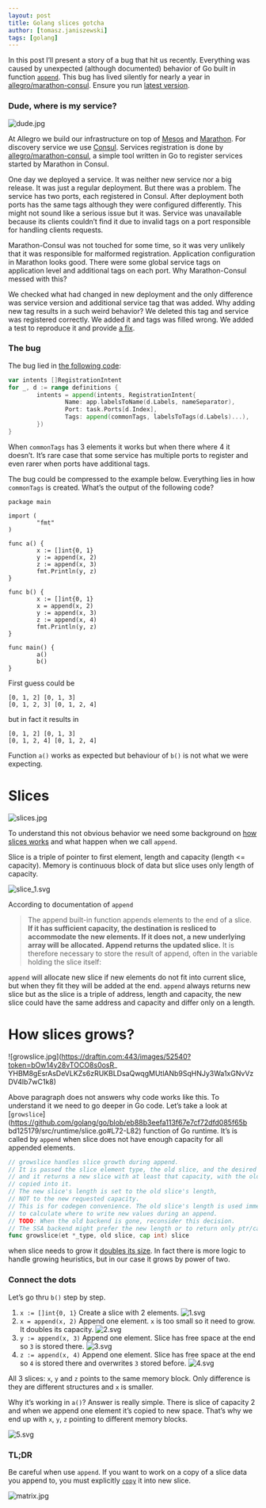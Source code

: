 ```yaml
---
layout: post
title: Golang slices gotcha
author: [tomasz.janiszewski]
tags: [golang]
---
```


In this post I’ll present a story of a bug that hit us recently. Everything was
caused by unexpected (although documented) behavior of Go built in function
[`append`](https://golang.org/pkg/builtin/#append). This bug has lived silently
for nearly a year in
[allegro/marathon-consul](https://github.com/allegro/marathon-consul). Ensure
you run [latest version](https://github.com/allegro/marathon-consul/releases/).

### Dude, where is my service?

![dude.jpg](https://draftin.com:443/images/52537?token=dI7aX0TJ-YueORUjzvysWmABYA692nRlqGjekNurdo6_nPMBu5bnKORQO53-FPZsttm4YMDooLgSAfwfSE5FZeg)

At Allegro we build our infrastructure on top of
[Mesos](http://mesos.apache.org/) and
[Marathon](https://mesosphere.github.io/marathon/). For discovery service we
use [Consul](https://www.consul.io/). Services registration is done by
[allegro/marathon-consul](https://github.com/allegro/marathon-consul), a simple
tool written in Go to register services started by Marathon in Consul.

One day we deployed a service. It was neither new service nor a big release. It
was just a regular deployment.  But there was a problem. The service has two
ports, each registered in Consul. After deployment both ports has the same tags
although they were configured differently. This might not sound like a serious
issue but it was. Service was unavailable because its clients couldn’t find it
due to invalid tags on  a port responsible for handling clients requests.

Marathon-Consul was not touched for some time, so it was very unlikely that it
was responsible for malformed registration. Application configuration in
Marathon looks good. There were some global service tags on application level
and additional tags on each port. Why Marathon-Consul messed with this?

We checked what had changed in new deployment and the only difference was
service version and additional service tag that was added. Why adding new tag
results in a such weird behavior? We deleted this tag and service was
registered correctly. We added it and tags was filled wrong. We added a test to
reproduce it and provide
[a fix](https://github.com/allegro/marathon-consul/pull/247).

### The bug

The bug lied in
[the following code](https://github.com/allegro/marathon-consul/blob/1.3.3/apps/app.go#L119-L130):

```go
var intents []RegistrationIntent
for _, d := range definitions {
        intents = append(intents, RegistrationIntent{
                Name: app.labelsToName(d.Labels, nameSeparator),
                Port: task.Ports[d.Index],
                Tags: append(commonTags, labelsToTags(d.Labels)...),
        })
}
```

When `commonTags` has 3 elements it works but when there where 4 it doesn’t.
It’s rare case that some service has multiple ports to register and even rarer
when ports have additional tags.

The bug could be compressed to the example below. Everything lies in how
`commonTags` is created. What’s the output of the following code?

```
package main

import (
        "fmt"
)

func a() {
        x := []int{0, 1}
        y := append(x, 2)
        z := append(x, 3)
        fmt.Println(y, z)
}

func b() {
        x := []int{0, 1}
        x = append(x, 2)
        y := append(x, 3)
        z := append(x, 4)
        fmt.Println(y, z)
}

func main() {
        a()
        b()
}
```
First guess could be
```
[0, 1, 2] [0, 1, 3]
[0, 1, 2, 3] [0, 1, 2, 4]
```
but in fact it results in
```
[0, 1, 2] [0, 1, 3]
[0, 1, 2, 4] [0, 1, 2, 4]
```
Function `a()` works as expected but behaviour of `b()` is not what we were
expecting.

# Slices

![slices.jpg](https://draftin.com:443/images/52539?token=KKV3Vr4XJjUMwGrFv9cnTvckFe4Ow4DOgmGEN5aMONEGi0TLNIF2aGLSWNExKTqdGJXf6P3jksagD_8M2VjFr2g)

To understand this not obvious behavior we need some background on [how slices
works](https://blog.golang.org/go-slices-usage-and-internals) and what happen
when we call `append`.

Slice is a triple of pointer to first element, length and capacity (length <=
capacity). Memory is continuous block of data but slice uses only length of
capacity.

![slice_1.svg](https://draftin.com:443/images/52541?token=v95GYf0hDIc1vTjYjn_tq8T6BWjJrIcx-e8oH4NTkNDwOH28lUnjt28gCDborrqo2_StZWFdhH_OHlnFy4lJu6Y)

According to documentation of `append`

> The append built-in function appends elements to the end of a slice. **If it
has sufficient capacity, the destination is resliced to accommodate the new
elements. If it does not, a new underlying array will be allocated. Append
returns the updated slice.** It is therefore necessary to store the result of
append, often in the variable holding the slice itself:

`append` will allocate new slice if new elements do not fit into current slice,
but when they fit they will be added at the end. `append` always returns new
slice but as the slice is a triple of address, length and capacity, the new
slice could have the same address and capacity and differ only on a length.

# How slices grows?

![growslice.jpg](https://draftin.com:443/images/52540?token=bOw14y28vTOCO8s0osR_
YHBM8gEsrAsDeVLKZs6zRUKBLDsaQwqgMUtlANb9SqHNJy3Wa1xGNvVzDV4lb7wC1k8)

Above paragraph does not answers why code works like this. To understand it we
need to go deeper in Go code. Let’s take a look at
[`growslice`](https://github.com/golang/go/blob/eb88b3eefa113f67e7cf72dfd085f65b
bd125179/src/runtime/slice.go#L72-L82) function of Go runtime. It’s is called
by `append` when slice does not have enough capacity for all appended elements.

```go
// growslice handles slice growth during append.
// It is passed the slice element type, the old slice, and the desired new minimum capacity,
// and it returns a new slice with at least that capacity, with the old data
// copied into it.
// The new slice's length is set to the old slice's length,
// NOT to the new requested capacity.
// This is for codegen convenience. The old slice's length is used immediately
// to calculate where to write new values during an append.
// TODO: When the old backend is gone, reconsider this decision.
// The SSA backend might prefer the new length or to return only ptr/cap and save stack space.
func growslice(et *_type, old slice, cap int) slice
```

when slice needs to grow it
[doubles its size](https://github.com/golang/go/blob/eb88b3eefa113f67e7cf72dfd085f65bbd125179/src/runtime/slice.go#L101).
In fact there is more logic to handle growing
heuristics, but in our case it grows by power of two.

### Connect the dots

Let’s go thru `b()` step by step.

1. `x := []int{0, 1}` Create a slice with 2 elements.
![1.svg](https://draftin.com:443/images/52542?token=KVcdP1S51JgIRThTtDhEL7yhev98O2-I5UUtDVV4VobHYezuzw6mf-dyFq-IE9n07lMAUOv7AUA8kRm7uY6gtT4)
2. `x = append(x, 2)` Append one element. `x` is too small so it need to grow.
It doubles its capacity.
![2.svg](https://draftin.com:443/images/52543?token=KfGZ0YyVZCB1DDDXzAjN7JXgqlUZtw5NSSqC9hP6eoHz1pa9RidoxiGzrPDcxas5uP0unJhM5sUxXPlgkbjc5VM)
3. `y := append(x, 3)` Append one element. Slice has free space at the end so
`3` is stored there.
![3.svg](https://draftin.com:443/images/52544?token=YhMn5dg8T-lxwjbJOj-x6b1k42dIL898GnOGhsXgR9MnnBZitk5hjZAUB_SQDAEenAiSs_CYBqyUur0FlV4gj3c)
4. `z := append(x, 4)` Append one element. Slice has free space at the end so
`4` is stored there and overwrites `3` stored before.
![4.svg](https://draftin.com:443/images/52545?token=bqIQzCsEyGreMwPdyzj5_1KU6LjeIi2u6OyCZFjHl4o2dtAmZrXQxtJxACq3hSbLXTWncN3qGRTQhsh4PtHzt80)

All 3 slices: `x`, `y` and `z` points to the same memory block. Only difference
is they are different structures and `x` is smaller.

Why it’s working in `a()`? Answer is really simple. There is slice of capacity
2 and when we append one element it’s copied to new space. That’s why we end up
with `x`, `y`, `z` pointing to different memory blocks.

![5.svg](https://draftin.com:443/images/52546?token=bmBvyoqViskdVWQvBQmfz67pvcwxhGArJBqUFcPx881TqTM1MhAw2z-WR0EFBWSCdlot7Y7aVRda4d42xEfxsGw)

### TL;DR

Be careful when use `append`. If you want to work on a copy of a slice data you
append to, you must explicitly [`copy`](https://golang.org/pkg/builtin/#copy)
it into new slice.

![matrix.jpg](https://draftin.com:443/images/52538?token=kZ8CzKic3lIGOi01hDLNQ_ob_wSEwl2FljVZggTp1-ttKfgsKIjfqa2arcqpQS58fTT7NbBAoQa1YX3BS-hozzY)

